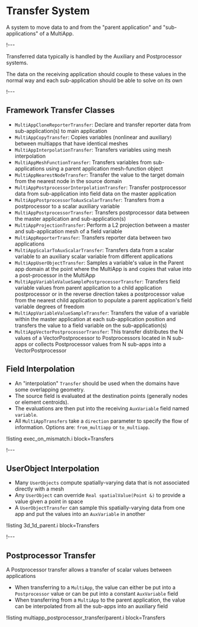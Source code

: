 # Transfer System

A system to move data to and from the "parent application" and "sub-applications" of a MultiApp.

!---

Transferred data typically is handled by the Auxiliary and Postprocessor systems.

The data on the receiving application should couple to these values in the normal way and
each sub-application should be able to solve on its own

!---

## Framework Transfer Classes

- `MultiAppCloneReporterTransfer`: Declare and transfer reporter data from sub-application(s) to main application
- `MultiAppCopyTransfer`: Copies variables (nonlinear and auxiliary) between multiapps that have identical meshes
- `MultiAppInterpolationTransfer`: Transfers variables using mesh interpolation
- `MultiAppMeshFunctionTransfer`: Transfers variables from sub-applications
  using a parent application mesh-function object
- `MultiAppNearestNodeTransfer`: Transfer the value to the target domain from the nearest node in the source domain
- `MultiAppPostprocessorInterpolationTransfer`: Transfer postprocessor data from
  sub-application into field data on the master application
- `MultiAppPostprocessorToAuxScalarTransfer`: Transfers from a postprocessor to a scalar auxiliary variable
- `MultiAppPostprocessorTransfer`: Transfers postprocessor data between the master application and sub-application(s)
- `MultiAppProjectionTransfer`: Perform a L2 projection between a master and sub-application mesh of a field variable
- `MultiAppReporterTransfer`: Transfers reporter data between two applications
- `MultiAppScalarToAuxScalarTransfer`: Transfers data from a scalar variable to
  an auxiliary scalar variable from different applications
- `MultiAppUserObjectTransfer`: Samples a variable's value in the Parent app
  domain at the point where the MultiApp is and copies that value into a post-processor in the MultiApp
- `MultiAppVariableValueSamplePostprocessorTransfer`: Transfers field variable
  values from parent application to a child application postprocessor or in the
  reverse direction takes a postprocessor value from the nearest child
  application to populate a parent application's field variable degrees of freedom
- `MultiAppVariableValueSampleTransfer`: Transfers the value of a variable
  within the master application at each sub-application position and transfers
  the value to a field variable on the sub-application(s)
- `MultiAppVectorPostprocessorTransfer`: This transfer distributes the N values
                             of a VectorPostprocessor to Postprocessors located
                             in N sub-apps or collects Postprocessor values from
                             N sub-apps into a VectorPostprocessor


## Field Interpolation

- An "interpolation" `Transfer` should be used when the domains have some overlapping geometry.
- The source field is evaluated at the destination points (generally nodes or element centroids).
- The evaluations are then put into the receiving `AuxVariable` field named `variable`.
- All `MultiAppTransfers` take a `direction` parameter to specify the flow of information. Options are: `from_multiapp` or `to_multiapp`.

!listing exec_on_mismatch.i block=Transfers

!---

## UserObject Interpolation

- Many `UserObjects` compute spatially-varying data that is not associated directly with a mesh
- Any `UserObject` can override `Real spatialValue(Point &)` to provide a value given a point in space
- A `UserObjectTransfer` can sample this spatially-varying data from one app and put the values into an `AuxVariable` in another

!listing 3d_1d_parent.i block=Transfers

!---

## Postprocessor Transfer

A Postprocessor transfer allows a transfer of scalar values between applications

- When transferring to a `MultiApp`, the value can either be put into a `Postprocessor` value or can be put into a constant `AuxVariable` field
- When transferring from a `MultiApp` to the parent application, the value can be interpolated from all the sub-apps into an auxiliary field

!listing multiapp_postprocessor_transfer/parent.i block=Transfers
